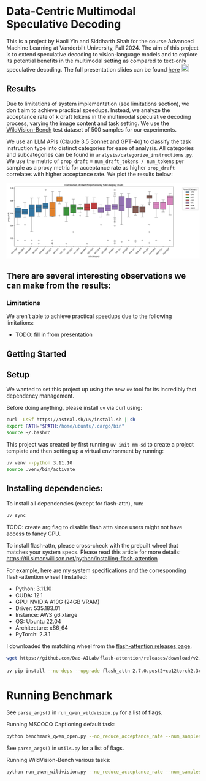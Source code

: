 # Data-Centric Multimodal Speculative Decoding

This is a project by Haoli Yin and Siddharth Shah for the course Advanced Machine Learning at Vanderbilt University, Fall 2024. The aim of this project is to extend speculative decoding to vision-language models and to explore its potential benefits in the multimodal setting as compared to text-only speculative decoding. The full presentation slides can be found [here](https://docs.google.com/presentation/d/1E2Z8C9Z4aLtWfyCQUKfkw1SF6Tymd1AHHv1qILD_EFI/edit?usp=sharing) <img src="https://img.icons8.com/color/48/000000/google-slides.png" width="20" height="20"/>

## Results

Due to limitations of system implementation (see limitations section), we don't aim to achieve practical speedups. Instead, we analyze the acceptance rate of k draft tokens in the multimodal speculative decoding process, varying the image content and task setting. We use the [WildVision-Bench](https://github.com/WildVision-AI/WildVision-Bench) test dataset of 500 samples for our experiments. 

We use an LLM APIs (Claude 3.5 Sonnet and GPT-4o) to classify the task instruction type into distinct categories for ease of analysis. All categories and subcategories can be found in `analysis/categorize_instructions.py`. We use the metric of `prop_draft` = `num_draft_tokens / num_tokens` per sample as a proxy metric for acceptance rate as higher `prop_draft` correlates with higher acceptance rate. We plot the results below: 

![Subcategory Boxplots](figs/subcategory_boxplots.png)

There are several interesting observations we can make from the results:
- 

### Limitations

We aren't able to achieve practical speedups due to the following limitations:
- TODO: fill in from presentation

## Getting Started

## Setup

We wanted to set this project up using the new `uv` tool for its incredibly fast dependency management.

Before doing anything, please install `uv` via curl using: 
```bash 
curl -LsSf https://astral.sh/uv/install.sh | sh
export PATH="$PATH:/home/ubuntu/.cargo/bin"
source ~/.bashrc
```

This project was created by first running `uv init mm-sd` to create a project template and then setting up a virtual environment by running: 
```bash 
uv venv --python 3.11.10
source .venv/bin/activate
```

## Installing dependencies:

To install all dependencies (except for flash-attn), run:
```bash
uv sync
```

TODO: create arg flag to disable flash attn since users might not have access to fancy GPU. 

To install flash-attn, please cross-check with the prebuilt wheel that matches your system specs. Please read this article for more details: https://til.simonwillison.net/python/installing-flash-attention

For example, here are my system specifications and the corresponding flash-attention wheel I installed:
- Python: 3.11.10
- CUDA: 12.1
- GPU: NVIDIA A10G (24GB VRAM)
- Driver: 535.183.01
- Instance: AWS g6.xlarge
- OS: Ubuntu 22.04
- Architecture: x86_64
- PyTorch: 2.3.1

I downloaded the matching wheel from the [flash-attention releases page](https://github.com/Dao-AILab/flash-attention/releases).
```bash
wget https://github.com/Dao-AILab/flash-attention/releases/download/v2.7.0.post2/flash_attn-2.7.0.post2+cu12torch2.3cxx11abiFALSE-cp311-cp311-linux_x86_64.whl

uv pip install --no-deps --upgrade flash_attn-2.7.0.post2+cu12torch2.3cxx11abiFALSE-cp311-cp311-linux_x86_64.whl
```


# Running Benchmark

See `parse_args()` in `run_qwen_wildvision.py` for a list of flags.

Running MSCOCO Captioning default task:
```bash
python benchmark_qwen_open.py --no_reduce_acceptance_rate --num_samples 3 --num_draft_samples 15 --trajectory
```

See `parse_args()` in `utils.py` for a list of flags.

Running WildVision-Bench various tasks: 
```bash
python run_qwen_wildvision.py --no_reduce_acceptance_rate --num_samples 500 --num_draft_samples 10 --trajectory
```